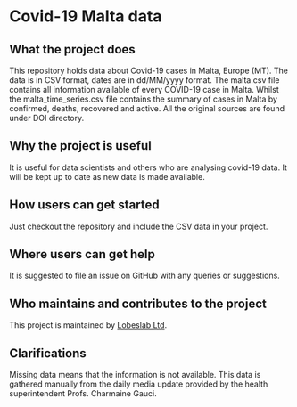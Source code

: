 # Covid-19 Malta data 
## What the project does
This repository holds data about Covid-19 cases in Malta, Europe (MT). The data is in CSV format, dates are in dd/MM/yyyy format. The malta.csv file contains all information available of every COVID-19 case in Malta.  Whilst the malta_time_series.csv file contains the summary of cases in Malta by confirmed, deaths, recovered and active. All the original sources are found under DOI directory.

## Why the project is useful
It is useful for data scientists and others who are analysing covid-19 data. It will be kept up to date as new data is made available.

## How users can get started
Just checkout the repository and include the CSV data in your project.

## Where users can get help
It is suggested to file an issue on GitHub with any queries or suggestions.

## Who maintains and contributes to the project
This project is maintained by [Lobeslab Ltd](https://lobeslab.com).

## Clarifications
Missing data means that the information is not available. This data is gathered manually from the daily media update provided by the health superintendent Profs. Charmaine Gauci.
